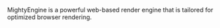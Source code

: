 MightyEngine is a powerful web-based render engine that is tailored for optimized browser rendering.

